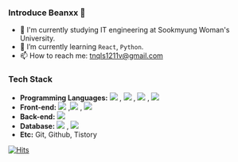 ### Introduce Beanxx 👋

- 🔭 I'm currently studying IT engineering at Sookmyung Woman's University.
- 🌱 I’m currently learning ```React```, ```Python```.
- 📫 How to reach me: tnqls1211v@gmail.com

<h3>Tech Stack</h3>
<ul>
  <li><b>Programming Languages:</b> <img src="https://img.shields.io/badge/Javascript-F7DF1E?style=flat-square&logo=Javascript&logoColor=white"/></a>&nbsp, <img src="https://img.shields.io/badge/Python-3766AB?style=flat-square&logo=Python&logoColor=white"/></a>&nbsp, <img src="https://img.shields.io/badge/Java-007396?style=flat-square&logo=Java&logoColor=white"/></a>&nbsp,  <img src="https://img.shields.io/badge/C-A8B9CC?style=flat-square&logo=C&logoColor=white"/></a>&nbsp

  <li><b>Front-end:</b> <img src="https://img.shields.io/badge/React-61DAFB?style=flat-square&logo=React&logoColor=white"/></a>&nbsp,<img src="https://img.shields.io/badge/HTML-E34F26?style=flat-square&logo=HTML5&logoColor=white"/></a>&nbsp, <img src="https://img.shields.io/badge/CSS-1572B6?style=flat-square&logo=CSS3&logoColor=white"/></a>&nbsp

  <li><b>Back-end:</b> <img src="https://img.shields.io/badge/Flask-000000?style=flat-square&logo=Flask&logoColor=white"/></a>&nbsp

  <li><b>Database:</b> <img src="https://img.shields.io/badge/MySQL-4479A1?style=flat-square&logo=MySQL&logoColor=white"/></a>&nbsp, <img src="https://img.shields.io/badge/MongoDB-47A248?style=flat-square&logo=MongoDB&logoColor=white"/></a>&nbsp

  <li><b>Etc:</b> Git, Github, Tistory
</ul>

[![Hits](https://hits.seeyoufarm.com/api/count/incr/badge.svg?url=https%3A%2F%2Fgithub.com%2FBeanxx&count_bg=%23387DE9&title_bg=%23387DE9&icon=&icon_color=%23E7E7E7&title=hits&edge_flat=false)](https://hits.seeyoufarm.com)

<!-- springboot img : <img src="https://img.shields.io/badge/SpringBoot-6DB33F?style=flat-square&logo=SpringBoot&logoColor=white"/></a>&nbsp,-->
